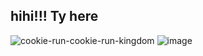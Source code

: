 ## hihi!!! Ty here

![cookie-run-cookie-run-kingdom](https://github.com/user-attachments/assets/fcbe1778-8629-41ca-9c8c-a0a72074f022)
![image](https://github.com/user-attachments/assets/046baeee-6faa-4eec-a1bb-ea9099745e66)
